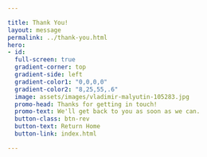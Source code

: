 ```yaml
---

title: Thank You!
layout: message
permalink: ../thank-you.html
hero:
- id:
  full-screen: true
  gradient-corner: top
  gradient-side: left
  gradient-color1: "0,0,0,0"
  gradient-color2: "8,25,55,.6"
  image: assets/images/vladimir-malyutin-105283.jpg
  promo-head: Thanks for getting in touch!
  promo-text: We'll get back to you as soon as we can.
  button-class: btn-rev
  button-text: Return Home
  button-link: index.html

---
```

